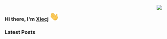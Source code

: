 <img align="right" src="https://github-readme-stats.vercel.app/api/?username=xie-cj&show_icons=true&hide_title=true&include_all_commits=true&locale=cn" />

### Hi there, I'm <a href="https://www.xcj.im" target="_blank">Xiecj</a> <img src="https://raw.githubusercontent.com/Xie-cj/Xie-cj/main/assets/images/wave.gif" width="30px">

### Latest Posts
<!-- blog start -->
<!-- blog end -->